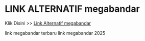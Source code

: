 # LINK ALTERNATIF megabandar

Klik Disini >> <a href="https://linksto.pages.dev/">Link Alternatif megabandar </a>

link megabandar terbaru
link megabandar 2025